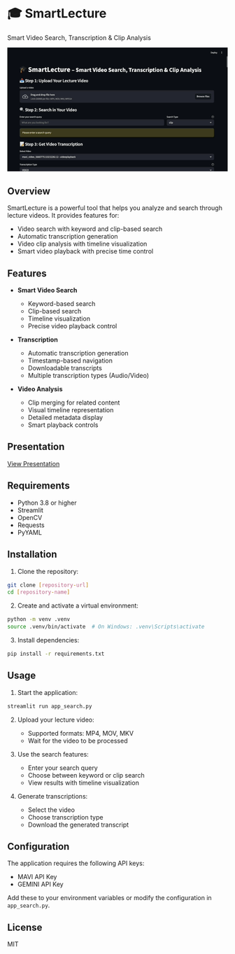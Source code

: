 # 🎓 SmartLecture

Smart Video Search, Transcription & Clip Analysis

![SmartLecture Demo](images/demo.gif)

## Overview

SmartLecture is a powerful tool that helps you analyze and search through lecture videos. It provides features for:
- Video search with keyword and clip-based search
- Automatic transcription generation
- Video clip analysis with timeline visualization
- Smart video playback with precise time control

## Features

- **Smart Video Search**
  - Keyword-based search
  - Clip-based search
  - Timeline visualization
  - Precise video playback control

- **Transcription**
  - Automatic transcription generation
  - Timestamp-based navigation
  - Downloadable transcripts
  - Multiple transcription types (Audio/Video)

- **Video Analysis**
  - Clip merging for related content
  - Visual timeline representation
  - Detailed metadata display
  - Smart playback controls

## Presentation

[View Presentation](https://docs.google.com/presentation/d/1e1Bav260A6MV7p83yX6Ec_Ne0Y2VD6x2/)

## Requirements

- Python 3.8 or higher
- Streamlit
- OpenCV
- Requests
- PyYAML

## Installation

1. Clone the repository:
```bash
git clone [repository-url]
cd [repository-name]
```

2. Create and activate a virtual environment:
```bash
python -m venv .venv
source .venv/bin/activate  # On Windows: .venv\Scripts\activate
```

3. Install dependencies:
```bash
pip install -r requirements.txt
```

## Usage

1. Start the application:
```bash
streamlit run app_search.py
```

2. Upload your lecture video:
   - Supported formats: MP4, MOV, MKV
   - Wait for the video to be processed

3. Use the search features:
   - Enter your search query
   - Choose between keyword or clip search
   - View results with timeline visualization

4. Generate transcriptions:
   - Select the video
   - Choose transcription type
   - Download the generated transcript

## Configuration

The application requires the following API keys:
- MAVI API Key
- GEMINI API Key

Add these to your environment variables or modify the configuration in `app_search.py`.

## License
MIT